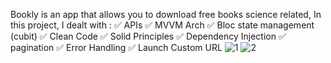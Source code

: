 Bookly is an app that allows you to download free books science related, In this project, I dealt with :
✅ APIs
✅ MVVM Arch
✅ Bloc state management (cubit)
✅ Clean Code
✅ Solid Principles
✅ Dependency Injection
✅ pagination
✅ Error Handling
✅ Launch Custom URL
![1](https://user-images.githubusercontent.com/122938074/226766416-73a518f4-7324-4821-bb30-68605ff0fc8f.png)
![2](https://user-images.githubusercontent.com/122938074/226766475-49c3c505-7b0d-43d0-9dcb-fbdfc34fc056.png)

